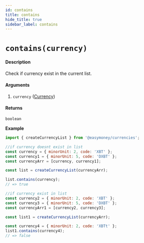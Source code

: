 ```yaml
---
id: contains
title: contains
hide_title: true
sidebar_label: contains
---
```



# `contains(currency)`

#### Description

Check if currency exist in the current list.

#### Arguments

1. `currency` ([Currency](Description.md#currency))

#### Returns

`boolean`


**Example**

```js
import { createCurrencyList } from '@easymoney/currencies';

//if currency doesnt exist in list
const currency = { minorUnit: 2, code: 'XBT' };
const currency1 = { minorUnit: 5, code: 'DXBT' };
const currencyArr = [currency, currency1];

const list = createCurrencyList(currencyArr);

list.contains(currency);
// => true

//if currency exist in list
const currency2 = { minorUnit: 2, code: 'XBT' };
const currency3 = { minorUnit: 5, code: 'DXBT' };
const currencyArr1 = [currency2, currency3];

const list1 = createCurrencyList(currencyArr);

const currency4 = { minorUnit: 2, code: 'XBTt' };
list1.contains(currency4);
// => false

```
